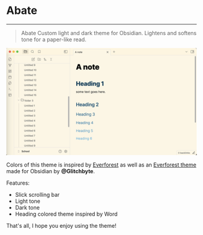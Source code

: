 # Abate

---

> Abate
Custom light and dark theme for Obsidian. Lightens and softens tone for a paper-like read.

![Preview](Preview.png)

Colors of this theme is inspired by [Everforest](https://github.com/sainnhe/everforest-vscode) as well as an [Everforest theme](https://github.com/0xGlitchbyte/obsidian_everforest) made for Obsidian by **@Glitchbyte**.

Features:
- Slick scrolling bar
- Light tone
- Dark tone
- Heading colored theme inspired by Word

That's all, I hope you enjoy using the theme!
